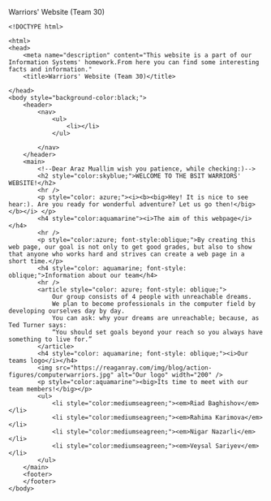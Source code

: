 

   <!DOCTYPE html>

<html>
<head>
    <meta name="description" content="This website is a part of our Information Systems' homework.From here you can find some interesting facts and information."
    <title>Warriors' Website (Team 30)</title>

    <!DOCTYPE html>

    <html>
    <head>
        <meta name="description" content="This website is a part of our Information Systems' homework.From here you can find some interesting facts and information."
        <title>Warriors' Website (Team 30)</title>

    </head>
    <body style="background-color:black;">
        <header>
            <nav>
                <ul>
                    <li></li>
                </ul>

            </nav>
        </header>
        <main>
            <!--Dear Araz Muallim wish you patience, while checking:)-->
            <h2 style="color:skyblue;">WELCOME TO THE BSIT WARRIORS' WEBSITE!</h2>
            <hr />
            <p style="color: azure;"><i><b><big>Hey! It is nice to see hear:). Are you ready for wonderful adventure? Let us go then!</big></b></i> </p>
            <h4 style="color:aquamarine"><i>The aim of this webpage</i></h4>
            <hr />
            <p style="color:azure; font-style:oblique;">By creating this web page, our goal is not only to get good grades, but also to show that anyone who works hard and strives can create a web page in a short time.</p>
            <h4 style="color: aquamarine; font-style: oblique;">Information about our team</h4>
            <hr />
            <article style="color: azure; font-style: oblique;">
                Our group consists of 4 people with unreachable dreams.
                We plan to become professionals in the computer field by developing ourselves day by day.
                You can ask: why your dreams are unreachable; because, as Ted Turner says:
                “You should set goals beyond your reach so you always have something to live for.”
            </article>
            <h4 style="color: aquamarine; font-style: oblique;"><i>Our teams logo</i></h4>
            <img src="https://reaganray.com/img/blog/action-figures/computerwarriors.jpg" alt="Our logo" width="200" />
            <p style="color:aquamarine"><big>Its time to meet with our team members!</big></p>
            <ul>
                <li style="color:mediumseagreen;"><em>Riad Baghishov</em></li>
                <li style="color:mediumseagreen;"><em>Rahima Karimova</em></li>
                <li style="color:mediumseagreen;"><em>Nigar Nazarli</em></li>
                <li style="color:mediumseagreen;"><em>Veysal Sariyev</em></li>
            </ul>
        </main>
        <footer>
        </footer>
    </body>
</html>


